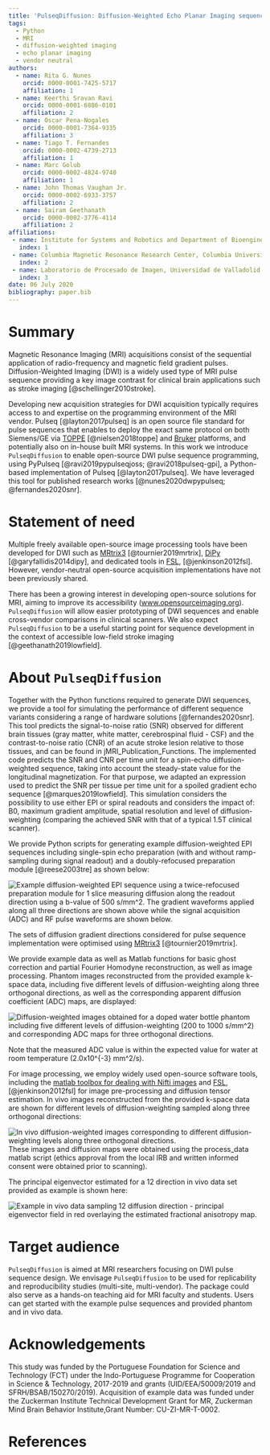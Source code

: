 ```yaml
---
title: 'PulseqDiffusion: Diffusion-Weighted Echo Planar Imaging sequence using the Open Source software PyPulseq'
tags:
  - Python
  - MRI
  - diffusion-weighted imaging
  - echo planar imaging
  - vendor neutral
authors:
  - name: Rita G. Nunes
    orcid: 0000-0001-7425-5717
    affiliation: 1
  - name: Keerthi Sravan Ravi
    orcid: 0000-0001-6886-0101
    affiliation: 2
  - name: Oscar Pena-Nogales
    orcid: 0000-0001-7364-9335
    affiliation: 3
  - name: Tiago T. Fernandes
    orcid: 0000-0002-4739-2713
    affiliation: 1
  - name: Marc Golub
    orcid: 0000-0002-4824-9740
    affiliation: 1
  - name: John Thomas Vaughan Jr.
    orcid: 0000-0002-6933-3757
    affiliation: 2
  - name: Sairam Geethanath
    orcid: 0000-0002-3776-4114
    affiliation: 2
affiliations:
 - name: Institute for Systems and Robotics and Department of Bioengineering, Instituto Superior Tecnico, Universidade de Lisboa, Lisbon, Portugal
   index: 1
 - name: Columbia Magnetic Resonance Research Center, Columbia University in the City of New York, USA
   index: 2
 - name: Laboratorio de Procesado de Imagen, Universidad de Valladolid, Valladolid, Spain
   index: 3
date: 06 July 2020
bibliography: paper.bib
---
```


# Summary
Magnetic Resonance Imaging (MRI) acquisitions consist of the sequential application of radio-frequency and magnetic field gradient pulses. Diffusion-Weighted Imaging (DWI) is a widely used type of MRI pulse sequence providing a key image contrast for clinical brain applications such as stroke imaging [@schellinger2010stroke].

Developing new acquisition strategies for DWI acquisition typically requires access to and expertise on the programming environment of the MRI vendor. Pulseq [@layton2017pulseq] is an open source file standard for pulse sequences that enables to deploy the exact same protocol on both Siemens/GE via [TOPPE](https://toppemri.github.io)
[@nielsen2018toppe] and [Bruker](https://github.com/pulseq/bruker_interpreter) platforms, and potentially also on in-house built MRI systems. In this work we introduce `PulseqDiffusion` to enable open-source DWI pulse sequence programming, using PyPulseq [@ravi2019pypulseqjoss; @ravi2018pulseq-gpi], a Python-based implementation of Pulseq [@layton2017pulseq].
We have leveraged this tool for published research works [@nunes2020dwpypulseq; @fernandes2020snr].

# Statement of need
Multiple freely available open-source image processing tools have been developed for DWI such as [MRtrix3](https://www.mrtrix.org/) [@tournier2019mrtrix], [DiPy](www.dipy.org) [@garyfallidis2014dipy], and dedicated tools in [FSL](https://fsl.fmrib.ox.ac.uk/fsl/fslwiki), [@jenkinson2012fsl]. However, vendor-neutral open-source acquisition implementations have not been previously shared.

There has been a growing interest in developing open-source solutions for MRI, aiming to improve its accessibility (www.opensourceimaging.org). `PulseqDiffusion` will allow easier prototyping of DWI sequences and enable cross-vendor comparisons in clinical scanners.
We also expect `PulseqDiffusion` to be a useful starting point for sequence development in the context of accessible low-field stroke imaging [@geethanath2019lowfield].

# About `PulseqDiffusion`
Together with the Python functions required to generate DWI sequences, we provide a tool for simulating the performance of different sequence variants considering a range of hardware solutions [@fernandes2020snr]. This tool predicts the signal-to-noise ratio (SNR) observed for different brain tissues (gray matter, white matter, cerebrospinal fluid - CSF) and the contrast-to-noise ratio (CNR) of an acute stroke lesion relative to those tissues, and can be found in jMRI_Publication_Functions. The implemented code predicts the SNR and CNR per time unit for a spin-echo diffusion-weighted sequence, taking into account the steady-state value for the longitudinal magnetization. For that purpose, we adapted an expression used to predict the SNR per tissue per time unit for a spoiled gradient echo sequence [@marques2019lowfield]. This simulation considers the possibility to use either EPI or spiral readouts and considers the impact of: B0, maximum gradient amplitude, spatial resolution and level of diffusion-weighting (comparing the achieved SNR with that of a typical 1.5T clinical scanner).

We provide Python scripts for generating example diffusion-weighted EPI sequences including single-spin echo preparation (with and without ramp-sampling during signal readout) and a doubly-refocused preparation module [@reese2003tre] as shown below:

![Example diffusion-weighted EPI sequence using a twice-refocused preparation module for 1 slice measuring diffusion along the readout direction using a b-value of 500 s/mm^2. The gradient waveforms applied along all three directions are shown above while the signal acquisition (ADC) and RF pulse waveforms are shown below.](figures/tre_seq.png)

The sets of diffusion gradient directions considered for pulse sequence implementation were optimised using [MRtrix3](https://www.mrtrix.org/) [@tournier2019mrtrix].

We provide example data as well as Matlab functions for basic ghost correction and partial Fourier Homodyne reconstruction, as well as image processing. Phantom images reconstructed from the provided example k-space data, including five different levels of diffusion-weighting along three orthogonal directions, as well as the corresponding apparent diffusion coefficient (ADC) maps, are displayed:

![Diffusion-weighted images obtained for a doped water bottle phantom including five different levels of diffusion-weighting (200 to 1000 s/mm^2) and corresponding ADC maps for three orthogonal directions.](figures/Phantom_ADC.png)

Note that the measured ADC value is within the expected value for water at room temperature (2.0x10^{-3} mm^2/s).

For image processing, we employ widely used open-source software tools, including the [matlab toolbox for dealing with Nifti images](https://www.mathworks.com/matlabcentral/fileexchange/8797-tools-for-nifti-and-analyze-image) and [FSL](https://fsl.fmrib.ox.ac.uk/fsl/fslwiki), [@jenkinson2012fsl] for image pre-processing and diffusion tensor estimation. In vivo images reconstructed from the provided k-space data are shown for different levels of diffusion-weighting sampled along three orthogonal directions:

![In vivo diffusion-weighted images corresponding to different diffusion-weighting levels along three orthogonal directions.](figures/InVivo3dirs.png)
 These images and diffusion maps were obtained using the process_data matlab script (ethics approval from the local IRB and written informed consent were obtained prior to scanning).

The principal eigenvector estimated for a 12 direction in vivo data set provided as example is shown here:

![Example in vivo data sampling 12 diffusion direction - principal eigenvector field in red overlaying the estimated fractional anisotropy map.](figures/InVivo_V1.png)


# Target audience
`PulseqDiffusion` is aimed at MRI researchers focusing on DWI pulse sequence design. We envisage `PulseqDiffusion` to be used for replicability and reproducibility studies (multi-site, multi-vendor). The package could also serve as a hands-on teaching aid for MRI faculty and students. Users can get started with the example pulse sequences and provided phantom and in vivo data.

# Acknowledgements
This study was funded by the Portuguese Foundation for Science and Technology (FCT) under the Indo-Portuguese Programme for Cooperation in Science & Technology, 2017-2019 and grants (UID/EEA/50009/2019 and SFRH/BSAB/150270/2019). Acquisition of example data was funded under the Zuckerman Institute Technical Development Grant for MR, Zuckerman Mind Brain Behavior Institute,Grant Number: CU-ZI-MR-T-0002.

# References

